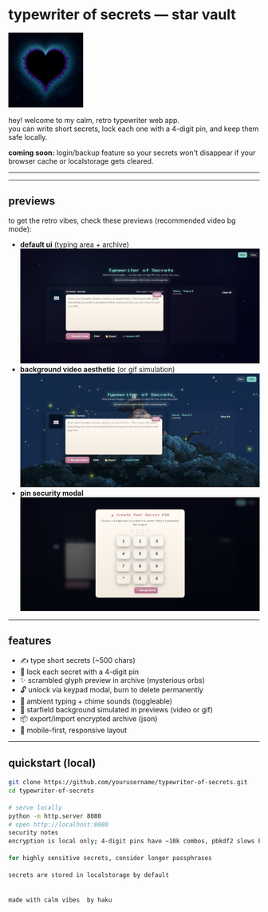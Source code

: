 # typewriter of secrets — star vault

<img src="logo.png" alt="logo" width="150" />

hey! welcome to my calm, retro typewriter web app.  
you can write short secrets, lock each one with a 4-digit pin, and keep them safe locally.  

**coming soon:** login/backup feature so your secrets won't disappear if your browser cache or localstorage gets cleared.

---

---

## previews

to get the retro vibes, check these previews (recommended video bg mode):

- **default ui** (typing area + archive)  
  ![preview-normal](preview-normal.png)
- **background video aesthetic** (or gif simulation)  
  ![preview-video](preview-video.png)
- **pin security modal**  
  ![preview-pin](preview-pin.png)
---

## features

- ✍️ type short secrets (~500 chars)  
- 🔐 lock each secret with a 4-digit pin  
- ✨ scrambled glyph preview in archive (mysterious orbs)  
- 🔓 unlock via keypad modal, burn to delete permanently  
- 🎵 ambient typing + chime sounds (toggleable)  
- 🌌 starfield background simulated in previews (video or gif)  
- 📦 export/import encrypted archive (json)  
- 📱 mobile-first, responsive layout

---

## quickstart (local)

```bash
git clone https://github.com/yourusername/typewriter-of-secrets.git
cd typewriter-of-secrets

# serve locally
python -m http.server 8080
# open http://localhost:8080
security notes
encryption is local only; 4-digit pins have ~10k combos, pbkdf2 slows brute-force

for highly sensitive secrets, consider longer passphrases

secrets are stored in localstorage by default


made with calm vibes  by haku

